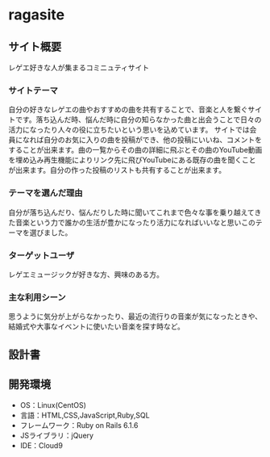 # ragasite

## サイト概要
レゲエ好きな人が集まるコミニュティサイト
### サイトテーマ
自分の好きなレゲエの曲やおすすめの曲を共有することで、音楽と人を繋ぐサイトです。落ち込んだ時、悩んだ時に自分の知らなかった曲と出会うことで日々の活力になったり人々の役に立ちたいという思いを込めています。
サイトでは会員になれば自分のお気に入りの曲を投稿ができ、他の投稿にいいね、コメントをすることが出来ます。曲の一覧からその曲の詳細に飛ぶとその曲のYouTube動画を埋め込み再生機能によりリンク先に飛びYouTubeにある既存の曲を聞くことが出来ます。自分の作った投稿のリストも共有することが出来ます。


### テーマを選んだ理由
自分が落ち込んだり、悩んだりした時に聞いてこれまで色々な事を乗り越えてきた音楽という力で誰かの生活が豊かになったり活力になればいいなと思いこのテーマを選びました。

### ターゲットユーザ
レゲエミュージックが好きな方、興味のある方。

### 主な利用シーン
思うように気分が上がらなかったり、最近の流行りの音楽が気になったときや、結婚式や大事なイベントに使いたい音楽を探す時など。

## 設計書


## 開発環境
- OS：Linux(CentOS)
- 言語：HTML,CSS,JavaScript,Ruby,SQL
- フレームワーク：Ruby on Rails 6.1.6
- JSライブラリ：jQuery
- IDE：Cloud9


